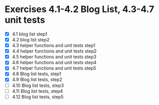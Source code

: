 # Exercises 4.1-4.2 Blog List, 4.3-4.7 unit tests

- [x] 4.1 blog list step1
- [x] 4.2 blog list step2
- [x] 4.3 helper functions and unit tests step1
- [x] 4.4 helper functions and unit tests step2
- [x] 4.5 helper functions and unit tests step3
- [x] 4.6 helper functions and unit tests step4
- [x] 4.7 helper functions and unit tests step5
- [x] 4.8 Blog list tests, step1
- [x] 4.9 Blog list tests, step2
- [ ] 4.10 Blog list tests, step3
- [ ] 4.11 Blog list tests, step4
- [ ] 4.12 Blog list tests, step5